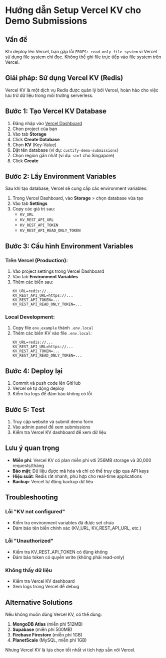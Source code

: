 # Hướng dẫn Setup Vercel KV cho Demo Submissions

## Vấn đề
Khi deploy lên Vercel, bạn gặp lỗi `EROFS: read-only file system` vì Vercel sử dụng file system chỉ đọc. Không thể ghi file trực tiếp vào file system trên Vercel.

## Giải pháp: Sử dụng Vercel KV (Redis)

Vercel KV là một dịch vụ Redis được quản lý bởi Vercel, hoàn hảo cho việc lưu trữ dữ liệu trong môi trường serverless.

## Bước 1: Tạo Vercel KV Database

1. Đăng nhập vào [Vercel Dashboard](https://vercel.com/dashboard)
2. Chọn project của bạn
3. Vào tab **Storage**
4. Click **Create Database**
5. Chọn **KV** (Key-Value)
6. Đặt tên database (ví dụ: `custify-demo-submissions`)
7. Chọn region gần nhất (ví dụ: `sin1` cho Singapore)
8. Click **Create**

## Bước 2: Lấy Environment Variables

Sau khi tạo database, Vercel sẽ cung cấp các environment variables:

1. Trong Vercel Dashboard, vào **Storage** > chọn database vừa tạo
2. Vào tab **Settings**
3. Copy các giá trị sau:
   - `KV_URL`
   - `KV_REST_API_URL` 
   - `KV_REST_API_TOKEN`
   - `KV_REST_API_READ_ONLY_TOKEN`

## Bước 3: Cấu hình Environment Variables

### Trên Vercel (Production):
1. Vào project settings trong Vercel Dashboard
2. Vào tab **Environment Variables**
3. Thêm các biến sau:
   ```
   KV_URL=redis://...
   KV_REST_API_URL=https://...
   KV_REST_API_TOKEN=...
   KV_REST_API_READ_ONLY_TOKEN=...
   ```

### Local Development:
1. Copy file `env.example` thành `.env.local`
2. Thêm các biến KV vào file `.env.local`:
   ```
   KV_URL=redis://...
   KV_REST_API_URL=https://...
   KV_REST_API_TOKEN=...
   KV_REST_API_READ_ONLY_TOKEN=...
   ```

## Bước 4: Deploy lại

1. Commit và push code lên GitHub
2. Vercel sẽ tự động deploy
3. Kiểm tra logs để đảm bảo không có lỗi

## Bước 5: Test

1. Truy cập website và submit demo form
2. Vào admin panel để xem submissions
3. Kiểm tra Vercel KV dashboard để xem dữ liệu

## Lưu ý quan trọng

- **Miễn phí**: Vercel KV có plan miễn phí với 256MB storage và 30,000 requests/tháng
- **Bảo mật**: Dữ liệu được mã hóa và chỉ có thể truy cập qua API keys
- **Hiệu suất**: Redis rất nhanh, phù hợp cho real-time applications
- **Backup**: Vercel tự động backup dữ liệu

## Troubleshooting

### Lỗi "KV not configured"
- Kiểm tra environment variables đã được set chưa
- Đảm bảo tên biến chính xác (KV_URL, KV_REST_API_URL, etc.)

### Lỗi "Unauthorized"
- Kiểm tra KV_REST_API_TOKEN có đúng không
- Đảm bảo token có quyền write (không phải read-only)

### Không thấy dữ liệu
- Kiểm tra Vercel KV dashboard
- Xem logs trong Vercel để debug

## Alternative Solutions

Nếu không muốn dùng Vercel KV, có thể dùng:

1. **MongoDB Atlas** (miễn phí 512MB)
2. **Supabase** (miễn phí 500MB)
3. **Firebase Firestore** (miễn phí 1GB)
4. **PlanetScale** (MySQL, miễn phí 1GB)

Nhưng Vercel KV là lựa chọn tốt nhất vì tích hợp sẵn với Vercel.

